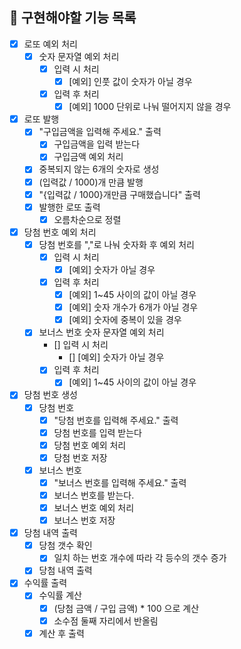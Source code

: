 ## 🚀 구현해야할 기능 목록

- [X] 로또 예외 처리
  - [X] 숫자 문자열 예외 처리
    - [X] 입력 시 처리
      - [X] [예외] 인풋 값이 숫자가 아닐 경우
    - [X] 입력 후 처리
      - [X] [예외] 1000 단위로 나눠 떨어지지 않을 경우

- [X] 로또 발행
  - [X] "구입금액을 입력해 주세요." 출력
    - [X] 구입금액을 입력 받는다
    - [X] 구입금액 예외 처리 
  - [X] 중복되지 않는 6개의 숫자로 생성
  - [X] (입력값 / 1000)개 만큼 발행
  - [X] "{입력값 / 1000}개만큼 구매했습니다" 출력
  - [X] 발행한 로또 출력
    - [X] 오름차순으로 정렬

- [X] 당첨 번호 예외 처리
  - [X] 당첨 번호를 ","로 나눠 숫자화 후 예외 처리
    - [X] 입력 시 처리
      - [X] [예외] 숫자가 아닐 경우
    - [X] 입력 후 처리
      - [X] [예외] 1~45 사이의 값이 아닐 경우
      - [X] [예외] 숫자 개수가 6개가 아닐 경우
      - [X] [예외] 숫자에 중복이 있을 경우
  - [X] 보너스 번호 숫자 문자열 예외 처리
    - [] 입력 시 처리
      - [] [예외] 숫자가 아닐 경우
    - [X] 입력 후 처리
      - [X] [예외] 1~45 사이의 값이 아닐 경우

- [X] 당첨 번호 생성
  - [X] 당첨 번호
    - [X] "당첨 번호를 입력해 주세요." 출력
    - [X] 당첨 번호를 입력 받는다
    - [X] 당첨 번호 예외 처리
    - [X] 당첨 번호 저장
  - [X] 보너스 번호
    - [X] "보너스 번호를 입력해 주세요." 출력
    - [X] 보너스 번호를 받는다.
    - [X] 보너스 번호 예외 처리
    - [X] 보너스 번호 저장

- [X] 당첨 내역 출력
  - [X] 당첨 갯수 확인
    - [X] 일치 하는 번호 개수에 따라 각 등수의 갯수 증가
  - [X] 당첨 내역 출력

- [X] 수익률 출력
  - [X] 수익률 계산
    - [X] (당첨 금액 / 구입 금액) * 100 으로 계산
    - [X] 소수점 둘째 자리에서 반올림
  - [X] 계산 후 출력
